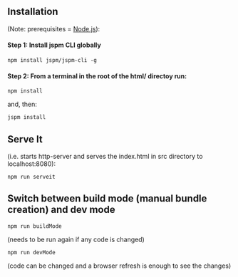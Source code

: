 ## Installation 
(Note: prerequisites = [Node.js](https://nodejs.org/download/)):

#### Step 1: Install jspm CLI globally

```
npm install jspm/jspm-cli -g
```

#### Step 2: From a terminal in the root of the html/ directoy run:

```
npm install
```

and, then:

```
jspm install
```

## Serve It
(i.e. starts http-server and serves the index.html in src directory to localhost:8080):

```
npm run serveit
```

## Switch between build mode (manual bundle creation) and dev mode

```
npm run buildMode
```
(needs to be run again if any code is changed)

```
npm run devMode
```
(code can be changed and a browser refresh is enough to see the changes)
